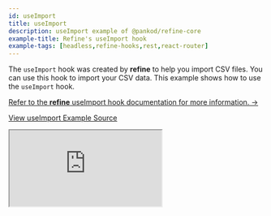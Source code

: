 ```yaml
---
id: useImport
title: useImport
description: useImport example of @pankod/refine-core
example-title: Refine's useImport hook
example-tags: [headless,refine-hooks,rest,react-router]
---
```


The `useImport` hook was created by **refine** to help you import CSV files. You can use this hook to import your CSV data. This example shows how to use the `useImport` hook.

[Refer to the **refine** useImport hook documentation for more information. →](/docs/api-reference/core/hooks/import-export/useImport/)

[View useImport Example Source](https://github.com/pankod/refine/tree/master/examples/core/useImport)

<iframe loading="lazy" src="https://stackblitz.com//github/pankod/refine/tree/master/examples/core/useImport?embed=1&view=preview&theme=dark&preset=node"
    style={{width: "100%", height:"80vh", border: "0px", borderRadius: "8px", overflow:"hidden"}}
    title="refine-custom-footer-example"
></iframe>
